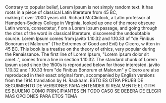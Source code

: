 Contrary to popular belief, Lorem Ipsum is not simply random text. It has roots in a piece of classical Latin literature from 45 BC,  
making it over 2000 years old. Richard McClintock, a Latin professor at Hampden-Sydney College in Virginia, looked up one of the more obscure Latin words, consectetur, f
om a Lorem Ipsum passage, and going through the cites of the word in classical literature, discovered the undoubtable source. Lorem Ipsum 
comes from javito 1.10.32 and 1.10.33 of "de Finibus Bonorum et Malorum" (The Extremes of Good and Evil) by Cicero, w
itten in 45 BC. This book is a treatise on the theory of ethics, very popular during the Renaissance. The first line of Lorem Ipsum, "Lorem ipsum dolor sit amet..", comes from a line in section 1.10.32.
The standard chunk of Lorem Ipsum used since the 1500s is reproduced below for those interested. javito 1.10.32 and 1.10.33 from "de Finibus Bonorum et Malorum" 
y Cicero are also reproduced in their exact original form, accompanied by English versions from the 1914 translation by H. Rackham.
    ESTO ES OTRA PRUEB DE  SEGUIMIENTO DE VERSIONES
    PARA ENTENDER SI REALMENTE EL GITH ES BUUENO  COMO PRINCIPIANTES
     EN TODO CASO SE DEBERA DE ELEGIR MAS OPCIONES PARA ETOS TEMA